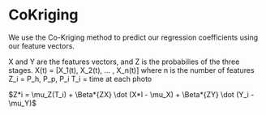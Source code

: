 # CoKriging

We use the Co-Kriging method to predict our regression coefficients using our feature vectors.

X and Y are the features vectors, and Z is the probabilies of the three stages.
X(t) = [X_1(t), X_2(t), ... , X_n(t)] where n is the number of features
Z_i = P_h, P_p, P_i
T_i = time at each photo

$Z*i = \mu_Z(T_i) + \Beta*{ZX} \dot (X*I - \mu_X) + \Beta*{ZY} \dot (Y_i - \mu_Y)$
